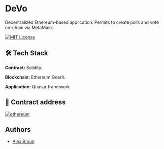 # DeVo

Decentralized Ethereum-based application. Permits to create polls and vote on-chain via MetaMask.

[![MIT License](https://img.shields.io/badge/License-MIT-green.svg)](https://choosealicense.com/licenses/mit/)

## 🛠 Tech Stack

**Contract:** Solidity.

**Blockchain:** Ethereum Goerli.

**Application:** Quasar framework.

## 🔗 Contract address

[![ethereum](https://img.shields.io/badge/Contract_address-1DA1F2?style=for-the-badge&logo=ethereum&logoColor=white)](https://goerli.etherscan.io/address/0xf27b9c47892bd7ed6b9cd936bb3f8bac4de2292f)

## Authors

- [Alex Braun](https://github.com/Braun-Alex)
